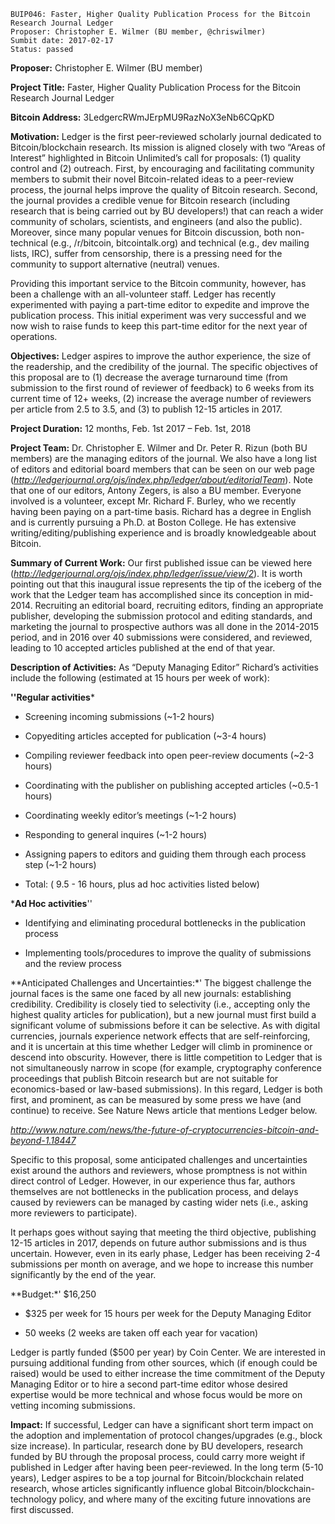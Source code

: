     BUIP046: Faster, Higher Quality Publication Process for the Bitcoin Research Journal Ledger
    Proposer: Christopher E. Wilmer (BU member, @chriswilmer)
    Sumbit date: 2017-02-17
    Status: passed

**Proposer:** Christopher E. Wilmer (BU member)  
  
**Project Title:** Faster, Higher Quality Publication Process for the
Bitcoin Research Journal Ledger  
  
**Bitcoin Address:** 3LedgercRWmJErpMU9RazNoX3eNb6CQpKD  
  
**Motivation:** Ledger is the first peer-reviewed scholarly journal
dedicated to Bitcoin/blockchain research. Its mission is aligned closely
with two “Areas of Interest” highlighted in Bitcoin Unlimited’s call for
proposals: (1) quality control and (2) outreach. First, by encouraging
and facilitating community members to submit their novel Bitcoin-related
ideas to a peer-review process, the journal helps improve the quality of
Bitcoin research. Second, the journal provides a credible venue for
Bitcoin research (including research that is being carried out by BU
developers!) that can reach a wider community of scholars, scientists,
and engineers (and also the public). Moreover, since many popular venues
for Bitcoin discussion, both non-technical (e.g., /r/bitcoin,
bitcointalk.org) and technical (e.g., dev mailing lists, IRC), suffer
from censorship, there is a pressing need for the community to support
alternative (neutral) venues.  
  
Providing this important service to the Bitcoin community, however, has
been a challenge with an all-volunteer staff. Ledger has recently
experimented with paying a part-time editor to expedite and improve the
publication process. This initial experiment was very successful and we
now wish to raise funds to keep this part-time editor for the next year
of operations.  
  
**Objectives:** Ledger aspires to improve the author experience, the
size of the readership, and the credibility of the journal. The specific
objectives of this proposal are to (1) decrease the average turnaround
time (from submission to the first round of reviewer of feedback) to 6
weeks from its current time of 12+ weeks, (2) increase the average
number of reviewers per article from 2.5 to 3.5, and (3) to publish
12-15 articles in 2017.  
  
**Project Duration:** 12 months, Feb. 1st 2017 – Feb. 1st, 2018  
  
**Project Team:** Dr. Christopher E. Wilmer and Dr. Peter R. Rizun (both
BU members) are the managing editors of the journal. We also have a long
list of editors and editorial board members that can be seen on our web
page
([*<http://ledgerjournal.org/ojs/index.php/ledger/about/editorialTeam>*](http://ledgerjournal.org/ojs/index.php/ledger/about/editorialTeam)).
Note that one of our editors, Antony Zegers, is also a BU member.
Everyone involved is a volunteer, except Mr. Richard F. Burley, who we
recently having been paying on a part-time basis. Richard has a degree
in English and is currently pursuing a Ph.D. at Boston College. He has
extensive writing/editing/publishing experience and is broadly
knowledgeable about Bitcoin.  
  
**Summary of Current Work:** Our first published issue can be viewed
here
([*<http://ledgerjournal.org/ojs/index.php/ledger/issue/view/2>*](http://ledgerjournal.org/ojs/index.php/ledger/issue/view/2)).
It is worth pointing out that this inaugural issue represents the tip of
the iceberg of the work that the Ledger team has accomplished since its
conception in mid-2014. Recruiting an editorial board, recruiting
editors, finding an appropriate publisher, developing the submission
protocol and editing standards, and marketing the journal to prospective
authors was all done in the 2014-2015 period, and in 2016 over 40
submissions were considered, and reviewed, leading to 10 accepted
articles published at the end of that year.  
  
**Description of Activities:** As “Deputy Managing Editor” Richard’s
activities include the following (estimated at 15 hours per week of
work):  
  
**''Regular activities***  
  
- Screening incoming submissions (\~1-2 hours)  
  
- Copyediting articles accepted for publication (\~3-4 hours)  
  
- Compiling reviewer feedback into open peer-review documents (\~2-3
hours)  
  
- Coordinating with the publisher on publishing accepted articles
(\~0.5-1 hours)  
  
- Coordinating weekly editor’s meetings (\~1-2 hours)  
  
- Responding to general inquires (\~1-2 hours)  
  
- Assigning papers to editors and guiding them through each process step
(\~1-2 hours)  
  
- Total: ( 9.5 - 16 hours, plus ad hoc activities listed below)  
  
***Ad Hoc activities**''  
  
- Identifying and eliminating procedural bottlenecks in the publication
process  
  
- Implementing tools/procedures to improve the quality of submissions
and the review process  
  
**Anticipated Challenges and Uncertainties:*' The biggest challenge the
journal faces is the same one faced by all new journals: establishing
credibility. Credibility is closely tied to selectivity (i.e., accepting
only the highest quality articles for publication), but a new journal
must first build a significant volume of submissions before it can be
selective. As with digital currencies, journals experience network
effects that are self-reinforcing, and it is uncertain at this time
whether Ledger will climb in prominence or descend into obscurity.
However, there is little competition to Ledger that is not
simultaneously narrow in scope (for example, cryptography conference
proceedings that publish Bitcoin research but are not suitable for
economics-based or law-based submissions). In this regard, Ledger is
both first, and prominent, as can be measured by some press we have (and
continue) to receive. See Nature News article that mentions Ledger
below.  
  
[*<http://www.nature.com/news/the-future-of-cryptocurrencies-bitcoin-and-beyond-1.18447>*](http://www.nature.com/news/the-future-of-cryptocurrencies-bitcoin-and-beyond-1.18447)  
  
Specific to this proposal, some anticipated challenges and uncertainties
exist around the authors and reviewers, whose promptness is not within
direct control of Ledger. However, in our experience thus far, authors
themselves are not bottlenecks in the publication process, and delays
caused by reviewers can be managed by casting wider nets (i.e., asking
more reviewers to participate).  
  
It perhaps goes without saying that meeting the third objective,
publishing 12-15 articles in 2017, depends on future author submissions
and is thus uncertain. However, even in its early phase, Ledger has been
receiving 2-4 submissions per month on average, and we hope to increase
this number significantly by the end of the year.  
  
**Budget:*' $16,250  
  
- $325 per week for 15 hours per week for the Deputy Managing Editor  
  
- 50 weeks (2 weeks are taken off each year for vacation)  
  
Ledger is partly funded ($500 per year) by Coin Center. We are
interested in pursuing additional funding from other sources, which (if
enough could be raised) would be used to either increase the time
commitment of the Deputy Managing Editor or to hire a second part-time
editor whose desired expertise would be more technical and whose focus
would be more on vetting incoming submissions.  
  
**Impact:** If successful, Ledger can have a significant short term
impact on the adoption and implementation of protocol changes/upgrades
(e.g., block size increase). In particular, research done by BU
developers, research funded by BU through the proposal process, could
carry more weight if published in Ledger after having been
peer-reviewed. In the long term (5-10 years), Ledger aspires to be a top
journal for Bitcoin/blockchain related research, whose articles
significantly influence global Bitcoin/blockchain-technology policy, and
where many of the exciting future innovations are first discussed.
